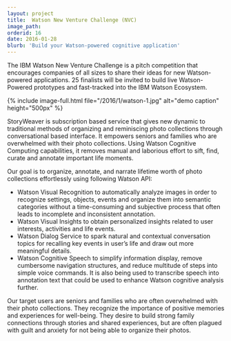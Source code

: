 ```yaml
---
layout: project
title:  Watson New Venture Challenge (NVC)
image_path: 
orderid: 16
date: 2016-01-28
blurb: 'Build your Watson-powered cognitive application'
---
```

The IBM Watson New Venture Challenge is a pitch competition that encourages companies of all sizes to share their ideas for new Watson-powered applications. 25 finalists will be invited to build live Watson-Powered prototypes and fast-tracked into the IBM Watson Ecosystem.
<!--more-->
{% include image-full.html file="/2016/1/watson-1.jpg" alt="demo caption" height="500px"  %}

StoryWeaver is subscription based service that gives new dynamic to traditional methods of organizing and reminiscing photo collections through conversational based interface. It empowers seniors and families who are overwhelmed with their photo collections. Using Watson Cognitive Computing capabilities, it removes manual and laborious effort to sift, find, curate and annotate important life moments.

Our goal is to organize, annotate, and narrate lifetime worth of photo collections effortlessly using following Watson API:

  * Watson Visual Recognition to automatically analyze images in order to recognize settings, objects, events and organize them into semantic categories without a time-consuming and subjective process that often leads to incomplete and inconsistent annotation. 
  * Watson Visual Insights to obtain personalized insights related to user interests, activities and life events. 
  * Watson Dialog Service to spark natural and contextual conversation topics for recalling key events in user’s life and draw out more meaningful details. 
  * Watson Cognitive Speech to simplify information display, remove cumbersome navigation structures, and reduce multitude of steps into simple voice commands. It is also being used to transcribe speech into annotation text that could be used to enhance Watson cognitive analysis further. 

Our target users are seniors and families who are often overwhelmed with their photo collections. They recognize the importance of positive memories and experiences for well-being. They desire to build strong family connections through stories and shared experiences, but are often plagued with guilt and anxiety for not being able to organize their photos.
